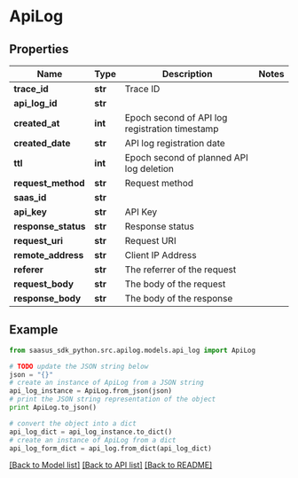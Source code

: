 # ApiLog


## Properties
Name | Type | Description | Notes
------------ | ------------- | ------------- | -------------
**trace_id** | **str** | Trace ID | 
**api_log_id** | **str** |  | 
**created_at** | **int** | Epoch second of API log registration timestamp | 
**created_date** | **str** | API log registration date | 
**ttl** | **int** | Epoch second of planned API log deletion | 
**request_method** | **str** | Request method | 
**saas_id** | **str** |  | 
**api_key** | **str** | API Key | 
**response_status** | **str** | Response status | 
**request_uri** | **str** | Request URI | 
**remote_address** | **str** | Client IP Address | 
**referer** | **str** | The referrer of the request | 
**request_body** | **str** | The body of the request | 
**response_body** | **str** | The body of the response | 

## Example

```python
from saasus_sdk_python.src.apilog.models.api_log import ApiLog

# TODO update the JSON string below
json = "{}"
# create an instance of ApiLog from a JSON string
api_log_instance = ApiLog.from_json(json)
# print the JSON string representation of the object
print ApiLog.to_json()

# convert the object into a dict
api_log_dict = api_log_instance.to_dict()
# create an instance of ApiLog from a dict
api_log_form_dict = api_log.from_dict(api_log_dict)
```
[[Back to Model list]](../README.md#documentation-for-models) [[Back to API list]](../README.md#documentation-for-api-endpoints) [[Back to README]](../README.md)


